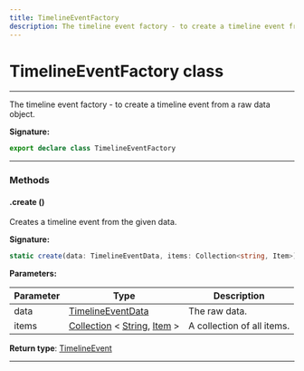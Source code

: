 ```yaml
---
title: TimelineEventFactory
description: The timeline event factory - to create a timeline event from a raw data object.
---
```


# TimelineEventFactory class

---

The timeline event factory - to create a timeline event from a raw data object.

**Signature:**

```ts
export declare class TimelineEventFactory 
```

---

### Methods

#### .create ()

Creates a timeline event from the given data.




**Signature:**

```ts
static create(data: TimelineEventData, items: Collection<string, Item>): TimelineEvent;
```

**Parameters:**

| Parameter | Type | Description |
| --------- | ---- | ----------- |
| data | [TimelineEventData](/api/interfaces/timelineeventdata) | The raw data. |
| items | [Collection](https://discord.js.org/#/docs/collection/stable/class/Collection) \< [String](https://developer.mozilla.org/en-US/docs/Web/JavaScript/Reference/Global_Objects/String), [Item](/api/classes/item) \> | A collection of all items. |

**Return type**: [TimelineEvent](/api/classes/timelineevent)

---


